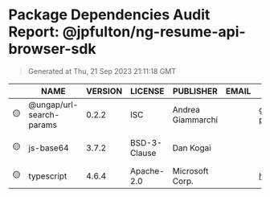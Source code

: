 # Package Dependencies Audit Report: @jpfulton/ng-resume-api-browser-sdk

> Generated at Thu, 21 Sep 2023 21:11:18 GMT

|  | NAME | VERSION | LICENSE | PUBLISHER | EMAIL | REPOSITORY | MODULE PATH | LICENSE PATH |
|---|---|---|---|---|---|---|---|---|
| :yellow_circle: | @ungap/url-search-params | 0.2.2 | ISC | Andrea Giammarchi |  | git+https://github.com/ungap/url-search-params.git| ./working/ng-resume-api-browser-sdk/node_modules/@ungap/url-search-params/package.json | ./working/ng-resume-api-browser-sdk/node_modules/@ungap/url-search-params/package.json  |
| :yellow_circle: | js-base64 | 3.7.2 | BSD-3-Clause | Dan Kogai |  | | ./working/ng-resume-api-browser-sdk/node_modules/js-base64/package.json | ./working/ng-resume-api-browser-sdk/node_modules/js-base64/package.json  |
| :yellow_circle: | typescript | 4.6.4 | Apache-2.0 | Microsoft Corp. |  | https://github.com/Microsoft/TypeScript.git| ./working/ng-resume-api-browser-sdk/node_modules/typescript/package.json | ./working/ng-resume-api-browser-sdk/node_modules/typescript/package.json  |

